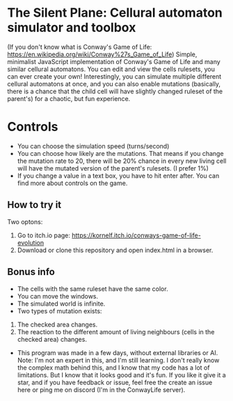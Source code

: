 # The Silent Plane: Cellural automaton simulator and toolbox
(If you don't know what is Conway's Game of Life: https://en.wikipedia.org/wiki/Conway%27s_Game_of_Life)
Simple, minimalist JavaScript implementation of Conway's Game of Life and many similar cellural automatons. You can edit and view the cells rulesets, you can ever create your own! Interestingly, you can simulate multiple different cellural automatons at once, and you can also enable mutations (basically, there is a chance that the child cell will have slightly changed ruleset of the parent's) for a chaotic, but fun experience.
# Controls
- You can choose the simulation speed (turns/second)
- You can choose how likely are the mutations. That means if you change the mutation rate to 20, there will be 20% chance in every new living cell will have the mutated version of the parent's rulesets. (I prefer 1%)
- If you change a value in a text box, you have to hit enter after.
You can find more about controls on the game.
## How to try it
Two optons:
1. Go to itch.io page: https://kornelf.itch.io/conways-game-of-life-evolution
2. Download or clone this repository and open index.html in a browser.
## Bonus info
- The cells with the same ruleset have the same color.
- You can move the windows.
- The simulated world is infinite.
- Two types of mutation exists:
1. The checked area changes.
2. The reaction to the different amount of living neighbours (cells in the checked area) changes.
- This program was made in a few days, without external libraries or AI.
Note: I'm not an expert in this, and I'm still learning. I don't really know the complex math behind this, and I know that my code has a lot of limitations. But I know that it looks good and it's fun. If you like it give it a star, and if you have feedback or issue, feel free the create an issue here or ping me on discord (I'm in the ConwayLife server).